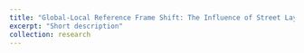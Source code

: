 ```yaml
---
title: "Global-Local Reference Frame Shift: The Influence of Street Layout on Heading in Spatial Navigation"
excerpt: "Short description"
collection: research
---
```


